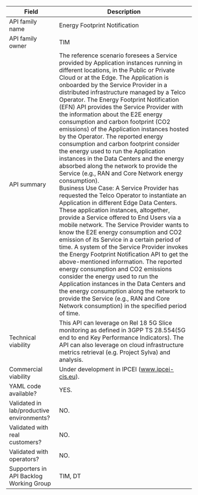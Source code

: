 | **Field** | Description | 
| ---- | ----- |
| API family name | Energy Footprint Notification |
| API family owner | TIM |
| API summary | The reference scenario foresees a Service provided by Application instances running in different locations, in the Public or Private Cloud or at the Edge. The Application is onboarded by the Service Provider in a distributed infrastructure managed by a Telco Operator. The Energy Footprint Notification (EFN) API provides the Service Provider with the information about the E2E energy consumption and carbon footprint (CO2 emissions) of the Application instances hosted by the Operator. The reported energy consumption and carbon footprint consider the energy used to run the Application instances in the Data Centers and the energy absorbed along the network to provide the Service (e.g., RAN and Core Network energy consumption).<br>Business Use Case: A Service Provider has requested the Telco Operator to instantiate an Application in different Edge Data Centers. These application instances, altogether, provide a Service offered to End Users via a mobile network. The Service Provider wants to know the E2E energy consumption and CO2 emission of its Service in a certain period of time. A system of the Service Provider invokes the Energy Footprint Notification API to get the above-mentioned information. The reported energy consumption and CO2 emissions consider the energy used to run the Application instances in the Data Centers and the energy consumption along the network to provide the Service (e.g., RAN and Core Network consumption) in the specified period of time.|
| Technical viability | This API can leverage on Rel 18 5G Slice monitoring as defined in 3GPP TS 28.554(5G end to end Key Performance Indicators). The API can also leverage on cloud infrastructure metrics retrieval (e.g. Project Sylva) and analysis</em>. 
| Commercial viability | Under development in IPCEI (www.ipcei-cis.eu).</em>|
| YAML code available? | YES. |
| Validated in lab/productive environments? | NO. |
| Validated with real customers? | NO. |
| Validated with operators? | NO. |
| Supporters in API Backlog Working Group | TIM, DT |
